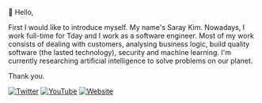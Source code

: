 🤝 Hello,

First I would like to introduce myself. My name's Saray Kim. Nowadays, I work full-time for Tday and I work as a software engineer. Most of my work consists of dealing with customers, analysing business logic, build quality software (the lasted technology), security and machine learning. I'm currently researching artificial intelligence to solve problems on our planet.

Thank you.

[![Twitter](https://img.shields.io/badge/Twitter-%231DA1F2.svg?logo=Twitter&logoColor=white)](https://twitter.com/ray_168) 
[![YouTube](https://img.shields.io/badge/YouTube-%23FF0000.svg?logo=YouTube&logoColor=white)](https://www.youtube.com/c/SarayKim) 
[![Website](https://img.shields.io/static/v1?label=Website:&message=kimsaray.blogspot.com&color=blue)](https://kimsaray.blogspot.com) 

